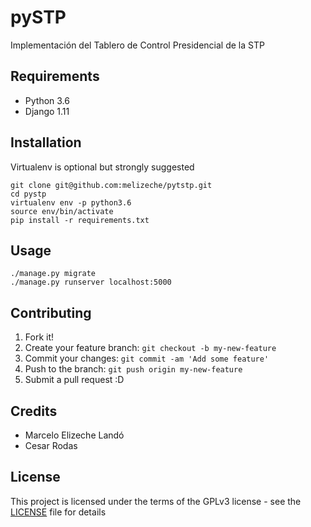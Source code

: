 # pySTP

Implementación del Tablero de Control Presidencial de la STP

## Requirements

* Python 3.6
* Django 1.11

## Installation

Virtualenv is optional but strongly suggested
```
git clone git@github.com:melizeche/pytstp.git
cd pystp
virtualenv env -p python3.6
source env/bin/activate
pip install -r requirements.txt
```

## Usage
```
./manage.py migrate
./manage.py runserver localhost:5000
```

## Contributing

1. Fork it!
2. Create your feature branch: `git checkout -b my-new-feature`
3. Commit your changes: `git commit -am 'Add some feature'`
4. Push to the branch: `git push origin my-new-feature`
5. Submit a pull request :D

## Credits

* Marcelo Elizeche Landó
* Cesar Rodas

## License

This project is licensed under the terms of the GPLv3 license - see the [LICENSE](LICENSE) file for details
